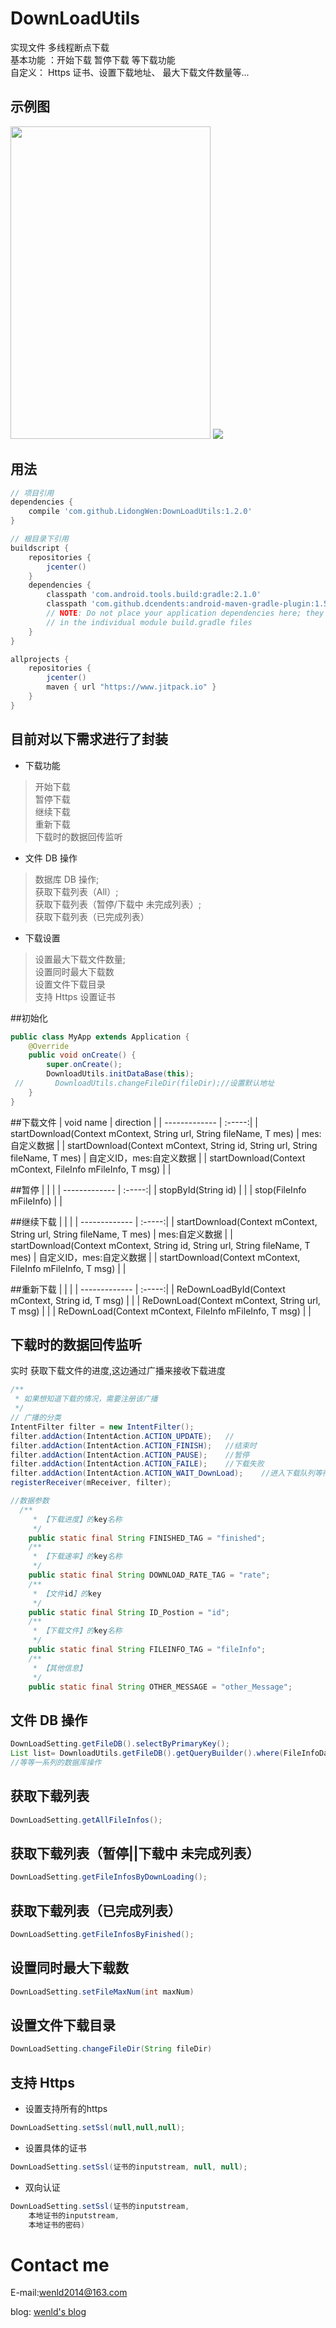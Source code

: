 # DownLoadUtils
 实现文件 多线程断点下载<br/>
 基本功能 ：开始下载 暂停下载 等下载功能<br/>
 自定义： Https 证书、设置下载地址、 最大下载文件数量等...

## 示例图
<img width="320" height="500" src="https://github.com/LidongWen/DownLoadUtils/blob/master/img/GIF.gif"></img> ![](img/download.png)


## 用法
```groovy
// 项目引用
dependencies {
    compile 'com.github.LidongWen:DownLoadUtils:1.2.0'
}

// 根目录下引用
buildscript {
    repositories {
        jcenter()
    }
    dependencies {
        classpath 'com.android.tools.build:gradle:2.1.0'
        classpath 'com.github.dcendents:android-maven-gradle-plugin:1.5'
        // NOTE: Do not place your application dependencies here; they belong
        // in the individual module build.gradle files
    }
}

allprojects {
    repositories {
        jcenter()
        maven { url "https://www.jitpack.io" }
    }
}
```
## 目前对以下需求进行了封装
* 下载功能
> 开始下载<br/>
 暂停下载<br/>
 继续下载<br/>
 重新下载<br/>
 下载时的数据回传监听

* 文件 DB 操作
 > 数据库 DB 操作;<br/>
  获取下载列表（All）;<br/>
  获取下载列表（暂停/下载中 未完成列表）;<br/>
  获取下载列表（已完成列表）


* 下载设置
 > 设置最大下载文件数量;<br/>
 > 设置同时最大下载数<br/>
 > 设置文件下载目录<br/>
 > 支持 Https 设置证书

##初始化
```java
public class MyApp extends Application {
    @Override
    public void onCreate() {
        super.onCreate();
        DownloadUtils.initDataBase(this);
 //       DownloadUtils.changeFileDir(fileDir);//设置默认地址
    }
}
```
##下载文件
| void name           | direction  |
| ------------- | :-----:|
| startDownload(Context mContext, String url, String fileName, T mes) | mes:自定义数据 |
| startDownload(Context mContext, String id, String url, String fileName, T mes) | 自定义ID，mes:自定义数据 |
| startDownload(Context mContext, FileInfo mFileInfo, T msg)    |  |

##暂停
| | |
| ------------- | :-----:|
| stopById(String id)  |  |
| stop(FileInfo mFileInfo) |  |

##继续下载
| | |
| ------------- | :-----:|
| startDownload(Context mContext, String url, String fileName, T mes) | mes:自定义数据 |
| startDownload(Context mContext, String id, String url, String fileName, T mes) | 自定义ID，mes:自定义数据 |
| startDownload(Context mContext, FileInfo mFileInfo, T msg)    |  |

##重新下载
| | |
| ------------- | :-----:|
| ReDownLoadById(Context mContext, String id, T msg) |  |
| ReDownLoad(Context mContext, String url, T msg) |  |
| ReDownLoad(Context mContext, FileInfo mFileInfo, T msg)  | |

## 下载时的数据回传监听
实时 获取下载文件的进度,这边通过广播来接收下载进度
```java
/**
 * 如果想知道下载的情况，需要注册该广播
 */
// 广播的分类
IntentFilter filter = new IntentFilter();
filter.addAction(IntentAction.ACTION_UPDATE);   //
filter.addAction(IntentAction.ACTION_FINISH);   //结束时
filter.addAction(IntentAction.ACTION_PAUSE);    //暂停
filter.addAction(IntentAction.ACTION_FAILE);    //下载失败
filter.addAction(IntentAction.ACTION_WAIT_DownLoad);    //进入下载队列等待下载
registerReceiver(mReceiver, filter);

//数据参数
  /**
     * 【下载进度】的key名称
     */
    public static final String FINISHED_TAG = "finished";
    /**
     * 【下载速率】的key名称
     */
    public static final String DOWNLOAD_RATE_TAG = "rate";
    /**
     * 【文件id】的key
     */
    public static final String ID_Postion = "id";
    /**
     * 【下载文件】的key名称
     */
    public static final String FILEINFO_TAG = "fileInfo";
    /**
     * 【其他信息】
     */
    public static final String OTHER_MESSAGE = "other_Message";

```

## 文件 DB 操作
```java
DownLoadSetting.getFileDB().selectByPrimaryKey();
List list= DownloadUtils.getFileDB().getQueryBuilder().where(FileInfoDao.Properties.Id.eq(threeModel.getId())).list();
//等等一系列的数据库操作
```
## 获取下载列表
```java
DownLoadSetting.getAllFileInfos();
```

## 获取下载列表（暂停||下载中 未完成列表）
```java
DownLoadSetting.getFileInfosByDownLoading();
```
## 获取下载列表（已完成列表）
```java
DownLoadSetting.getFileInfosByFinished();
```

## 设置同时最大下载数
```java
DownLoadSetting.setFileMaxNum(int maxNum)
```
## 设置文件下载目录
```java
DownLoadSetting.changeFileDir(String fileDir)
```

## 支持 Https
* 设置支持所有的https
```java
DownLoadSetting.setSsl(null,null,null);
```
* 设置具体的证书
```java
DownLoadSetting.setSsl(证书的inputstream, null, null);
```
* 双向认证
```java
DownLoadSetting.setSsl(证书的inputstream,
    本地证书的inputstream,
    本地证书的密码)
```

# Contact me
E-mail:wenld2014@163.com

blog: [wenld's blog](http://blog.csdn.net/sinat_15877283)
